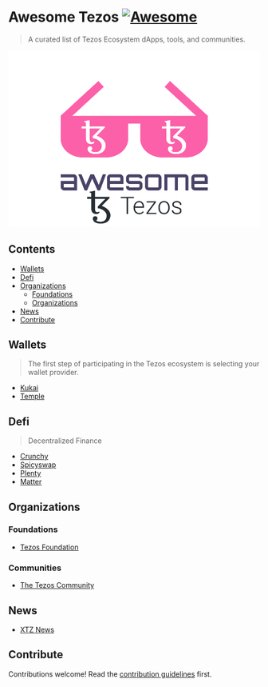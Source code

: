 # Awesome Tezos [![Awesome](https://awesome.re/badge.svg)](https://awesome.re)

> A curated list of Tezos Ecosystem dApps, tools, and communities.

![Awesome Tezos Logo](./media/awesome-tezos-logo.webp)

## Contents

-   [Wallets](#wallets)
-   [Defi](#defi)
-   [Organizations](#organizations)
    -   [Foundations](#foundations)
    -   [Organizations](#communities)
-   [News](#news)
-   [Contribute](#contribute)

## Wallets

> The first step of participating in the Tezos ecosystem is selecting your wallet provider.

-   [Kukai](https://wallet.kukai.app/)
-   [Temple](https://templewallet.com/)

## Defi

> Decentralized Finance

-   [Crunchy](https://crunchy.network/)
-   [Spicyswap](https://hd.spicyswap.xyz/)
-   [Plenty](https://plenty.network/)
-   [Matter](https://matterdefi.xyz/)

## Organizations

### Foundations

-   [Tezos Foundation](https://tezos.foundation/)

### Communities

-   [The Tezos Community](https://thetezos.com/)

## News

-   [XTZ News](https://xtz.news/en/)

## Contribute

Contributions welcome! Read the [contribution guidelines](contributing.md) first.
